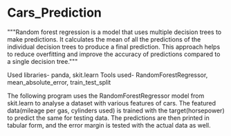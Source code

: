 # Cars_Prediction

"""Random forest regression is a model that uses 
multiple decision trees to make predictions. It 
calculates the mean of all the predictions of the 
individual decision trees to produce a final 
prediction. This approach helps to reduce 
overfitting and improve the accuracy of predictions 
compared to a single decision tree."""

Used libraries- panda, skit.learn
Tools used- RandomForestRegressor, mean_absolute_error, train_test_split

The following program uses the RandomForestRegressor model from skit.learn to analyse a dataset with various features of cars. The featured data(mileage per gas, cylinders used) is trained with the target(horsepower) to predict the same for testing data.
The predictions are then printed in tabular form, and the error margin is tested with the actual data as well. 
